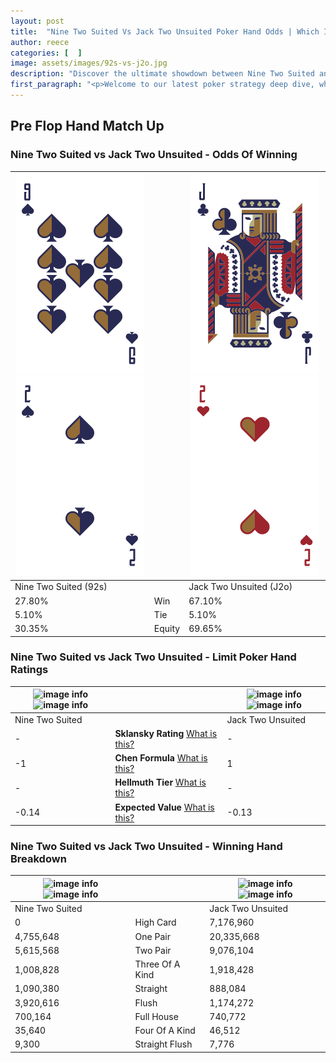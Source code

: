 ```yaml
---
layout: post
title:  "Nine Two Suited Vs Jack Two Unsuited Poker Hand Odds | Which Is The Better Hand In Poker? A Complete Guide"
author: reece
categories: [  ]
image: assets/images/92s-vs-j2o.jpg
description: "Discover the ultimate showdown between Nine Two Suited and Jack Two Unsuited in poker! Uncover the odds, strategies, and scenarios where one hand triumphs over the other. Get ready to up your poker game with this thrilling analysis."
first_paragraph: "<p>Welcome to our latest poker strategy deep dive, where we're pitting two distinct hands against each other in a high-stakes showdown: Nine Two Suited vs Jack Two Unsuited.</p><p>In the dynamic world of poker, every decision counts, and knowing which hand holds the upper hand is key to your success at the table.</p><p>In this article, we'll dissect these two hands, explore the scenarios where one dominates the other, and equip you with the knowledge to make strategic choices that can tip the odds in your favor.</p><p>Get ready to unravel the intriguing dynamics of these poker hands and elevate your game to new heights.</p>"
---
```




[comment]: # (sp0)

## Pre Flop Hand Match Up

<div class="table hand-ratings" markdown="1"> 



### Nine Two Suited vs Jack Two Unsuited - Odds Of Winning


    
| ![image info](assets/images/hand1/9.png) ![image info](assets/images/hand1/2.png) |  | ![image info](assets/images/hand2/j.png) ![image info](assets/images/hand2/2o.png) |
| -------- | -------- | -------- |
| Nine Two Suited (92s) |  | Jack Two Unsuited (J2o) |
| 27.80% | Win | 67.10% |
| 5.10% | Tie | 5.10% |
| 30.35% | Equity | 69.65% |




[comment]: # (sp1)



### Nine Two Suited vs Jack Two Unsuited - Limit Poker Hand Ratings


    
| ![image info](https://www.riverpairs.com/assets/images/hand1/9.png) ![image info](https://www.riverpairs.com/assets/images/hand1/2.png) |  | ![image info](https://www.riverpairs.com/assets/images/hand2/j.png) ![image info](https://www.riverpairs.com/assets/images/hand2/2o.png) |
| -------- | -------- | -------- |
| Nine Two Suited |  | Jack Two Unsuited |
| - | **Sklansky Rating** [What is this?](/sklansky-rating-explained) | - |
| -1 | **Chen Formula** [What is this?](/chen-formula-explained) | 1 |
| - | **Hellmuth Tier** [What is this?](/Hellmuth-tier-explained) | - |
| -0.14 | **Expected Value** [What is this?](/expected-value-explained) | -0.13 |




[comment]: # (sp2)



### Nine Two Suited vs Jack Two Unsuited - Winning Hand Breakdown


    
| ![image info](https://www.riverpairs.com/assets/images/hand1/9.png) ![image info](https://www.riverpairs.com/assets/images/hand1/2.png) |  | ![image info](https://www.riverpairs.com/assets/images/hand2/j.png) ![image info](https://www.riverpairs.com/assets/images/hand2/2o.png) |
| -------- | -------- | -------- |
| Nine Two Suited |  | Jack Two Unsuited |
| 0 | High Card | 7,176,960 |
| 4,755,648 | One Pair | 20,335,668 |
| 5,615,568 | Two Pair | 9,076,104 |
| 1,008,828 | Three Of A Kind | 1,918,428 |
| 1,090,380 | Straight | 888,084 |
| 3,920,616 | Flush | 1,174,272 |
| 700,164 | Full House | 740,772 |
| 35,640 | Four Of A Kind | 46,512 |
| 9,300 | Straight Flush | 7,776 |




[comment]: # (sp3)



</div>

[comment]: # (sp4)



[comment]: # (sp5)

